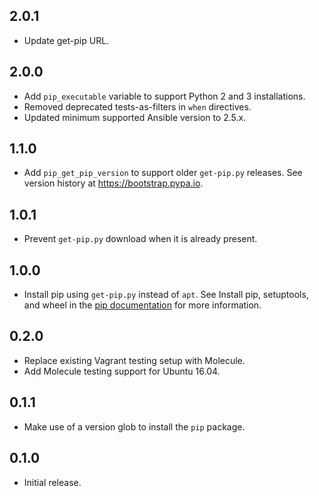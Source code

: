 ## 2.0.1

- Update get-pip URL.

## 2.0.0

- Add `pip_executable` variable to support Python 2 and 3 installations.
- Removed deprecated tests-as-filters in `when` directives.
- Updated minimum supported Ansible version to 2.5.x.

## 1.1.0

- Add `pip_get_pip_version` to support older `get-pip.py` releases. See version history at https://bootstrap.pypa.io.

## 1.0.1

- Prevent `get-pip.py` download when it is already present.

## 1.0.0

- Install pip using `get-pip.py` instead of `apt`. See Install pip, setuptools, and wheel in the [pip documentation](https://packaging.python.org/installing/#install-pip-setuptools-and-wheel) for more information.

## 0.2.0

- Replace existing Vagrant testing setup with Molecule.
- Add Molecule testing support for Ubuntu 16.04.

## 0.1.1

- Make use of a version glob to install the `pip` package.

## 0.1.0

- Initial release.
